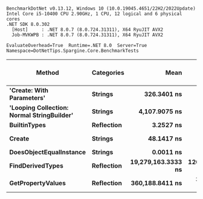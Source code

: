 ```

BenchmarkDotNet v0.13.12, Windows 10 (10.0.19045.4651/22H2/2022Update)
Intel Core i5-10400 CPU 2.90GHz, 1 CPU, 12 logical and 6 physical cores
.NET SDK 8.0.302
  [Host]     : .NET 8.0.7 (8.0.724.31311), X64 RyuJIT AVX2
  Job-MVKWPB : .NET 8.0.7 (8.0.724.31311), X64 RyuJIT AVX2

EvaluateOverhead=True  Runtime=.NET 8.0  Server=True  
Namespace=DotNetTips.Spargine.Core.BenchmarkTests  

```
| Method                                     | Categories | Mean               | Error           | StdDev          | StdErr         | Median             | Min                | Q1                 | Q3                 | Max                | Op/s               | CI99.9% Margin  | Iterations | Kurtosis | MValue | Skewness | Rank | LogicalGroup | Baseline | Code Size | Gen0   | Completed Work Items | Lock Contentions | Exceptions | Allocated |
|------------------------------------------- |----------- |-------------------:|----------------:|----------------:|---------------:|-------------------:|-------------------:|-------------------:|-------------------:|-------------------:|-------------------:|----------------:|-----------:|---------:|-------:|---------:|-----:|------------- |--------- |----------:|-------:|---------------------:|-----------------:|-----------:|----------:|
| **&#39;Create: With Parameters&#39;**                  | **Strings**    |        **326.3401 ns** |       **2.2967 ns** |       **2.1483 ns** |      **0.5547 ns** |        **325.4455 ns** |        **323.7556 ns** |        **324.6600 ns** |        **328.3222 ns** |        **330.0217 ns** |       **3,064,288.06** |       **2.2967 ns** |      **15.00** |    **1.497** |  **2.000** |   **0.4276** |    **4** | *****            | **No**       |   **2,650 B** | **0.0052** |                    **-** |                **-** |          **-** |     **504 B** |
| **&#39;Looping Collection: Normal StringBuilder&#39;** | **Strings**    |      **4,107.9075 ns** |      **22.5840 ns** |      **21.1251 ns** |      **5.4545 ns** |      **4,103.2883 ns** |      **4,079.6684 ns** |      **4,094.5007 ns** |      **4,121.5076 ns** |      **4,146.7758 ns** |         **243,432.94** |      **22.5840 ns** |      **15.00** |    **1.762** |  **2.000** |   **0.2859** |    **5** | *****            | **No**       |   **2,613 B** | **0.1602** |                    **-** |                **-** |          **-** |   **15112 B** |
| **BuiltinTypes**                               | **Reflection** |          **3.2527 ns** |       **0.0432 ns** |       **0.0404 ns** |      **0.0104 ns** |          **3.2528 ns** |          **3.1268 ns** |          **3.2443 ns** |          **3.2729 ns** |          **3.3040 ns** |     **307,438,826.15** |       **0.0432 ns** |      **15.00** |    **6.567** |  **2.000** |  **-1.7650** |    **2** | *****            | **No**       |      **94 B** |      **-** |                    **-** |                **-** |          **-** |         **-** |
| **Create**                                     | **Strings**    |         **48.1417 ns** |       **0.2736 ns** |       **0.2425 ns** |      **0.0648 ns** |         **48.1306 ns** |         **47.6828 ns** |         **47.9785 ns** |         **48.2907 ns** |         **48.5916 ns** |      **20,772,001.40** |       **0.2736 ns** |      **14.00** |    **2.266** |  **2.000** |   **0.0795** |    **3** | *****            | **No**       |     **131 B** | **0.0015** |                    **-** |                **-** |          **-** |     **144 B** |
| **DoesObjectEqualInstance**                    | **Strings**    |          **0.0011 ns** |       **0.0020 ns** |       **0.0018 ns** |      **0.0005 ns** |          **0.0001 ns** |          **0.0000 ns** |          **0.0000 ns** |          **0.0016 ns** |          **0.0057 ns** | **899,270,500,233.31** |       **0.0020 ns** |      **14.00** |    **3.856** |  **2.200** |   **1.4128** |    **1** | *****            | **No**       |      **22 B** |      **-** |                    **-** |                **-** |          **-** |         **-** |
| **FindDerivedTypes**                           | **Reflection** | **19,279,163.3333 ns** | **126,313.2702 ns** | **118,153.5113 ns** | **30,507.1054 ns** | **19,325,156.2500 ns** | **19,006,915.6250 ns** | **19,239,450.0000 ns** | **19,351,001.5625 ns** | **19,436,503.1250 ns** |              **51.87** | **126,313.2702 ns** |      **15.00** |    **2.681** |  **2.000** |  **-0.9480** |    **7** | *****            | **No**       |   **1,100 B** |      **-** |                    **-** |                **-** |          **-** | **1081388 B** |
| **GetPropertyValues**                          | **Reflection** |    **360,188.8411 ns** |   **3,414.5275 ns** |   **3,193.9511 ns** |    **824.6746 ns** |    **360,212.6953 ns** |    **354,894.0430 ns** |    **357,638.4277 ns** |    **362,460.3027 ns** |    **367,110.9375 ns** |           **2,776.32** |   **3,414.5275 ns** |      **15.00** |    **2.318** |  **2.000** |   **0.2690** |    **6** | *****            | **No**       |   **3,857 B** |      **-** |                    **-** |                **-** |          **-** |    **6725 B** |
